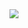 <a href="https://github.com/anuraghazra/github-readme-stats">
  <img align="left" src="https://github-readme-stats.vercel.app/api?username=RoneLoreto&count_private=true&theme=react&show_icons=true" />
</a>
